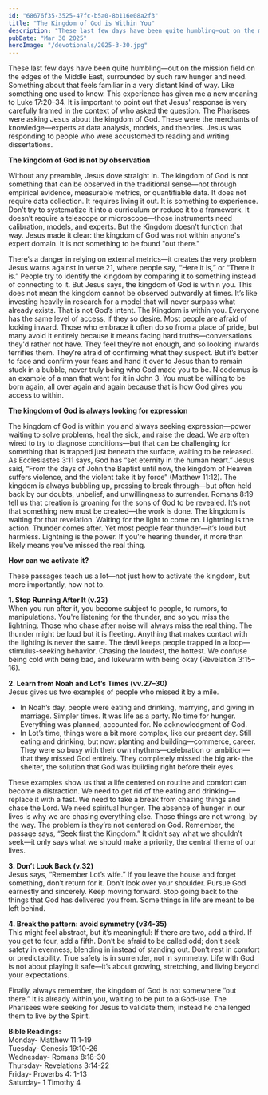 ```yaml
---
id: "68676f35-3525-47fc-b5a0-8b116e08a2f3"
title: "The Kingdom of God is Within You"
description: "These last few days have been quite humbling—out on the mission field on the edges of the Middle East, surrounded by such raw hunger and need. Something about that feels familiar in a very distant kind of way. Like something one used to know."
pubDate: "Mar 30 2025"
heroImage: "/devotionals/2025-3-30.jpg"
---
```


These last few days have been quite humbling—out on the mission field on the edges of the Middle East, surrounded by such raw hunger and need. Something about that feels familiar in a very distant kind of way. Like something one used to know. This experience has given me a new meaning to Luke 17:20–34. It is important to point out that Jesus' response is very carefully framed in the context of who asked the question. The Pharisees were asking Jesus about the kingdom of God. These were the merchants of knowledge—experts at data analysis, models, and theories. Jesus was responding to people who were accustomed to reading and writing dissertations.

**The kingdom of God is not by observation**

Without any preamble, Jesus dove straight in. The kingdom of God is not something that can be observed in the traditional sense—not through empirical evidence, measurable metrics, or quantifiable data. It does not require data collection. It requires living it out. It is something to experience. Don’t try to systematize it into a curriculum or reduce it to a framework. It doesn’t require a telescope or microscope—those instruments need calibration, models, and experts. But the Kingdom doesn’t function that way. Jesus made it clear: the kingdom of God was not within anyone's expert domain. It is not something to be found "out there."

There’s a danger in relying on external metrics—it creates the very problem Jesus warns against in verse 21, where people say, “Here it is,” or “There it is.” People try to identify the kingdom by comparing it to something instead of connecting to it. But Jesus says, the kingdom of God is within you. This does not mean the kingdom cannot be observed outwardly at times. It’s like investing heavily in research for a model that will never surpass what already exists. That is not God’s intent. The Kingdom is within you. Everyone has the same level of access, if they so desire. Most people are afraid of looking inward. Those who embrace it often do so from a place of pride, but many avoid it entirely because it means facing hard truths—conversations they'd rather not have. They feel they’re not enough, and so looking inwards terrifies them. They’re afraid of confirming what they suspect. But it’s better to face and confirm your fears and hand it over to Jesus than to remain stuck in a bubble, never truly being who God made you to be. Nicodemus is an example of a man that went for it in John 3. You must be willing to be born again, all over again and again because that is how God gives you access to within.

**The kingdom of God is always looking for expression**

The kingdom of God is within you and always seeking expression—power waiting to solve problems, heal the sick, and raise the dead. We are often wired to try to diagnose conditions—but that can be challenging for something that is trapped just beneath the surface, waiting to be released. As Ecclesiastes 3:11 says, God has “set eternity in the human heart.” Jesus said, “From the days of John the Baptist until now, the kingdom of Heaven suffers violence, and the violent take it by force” (Matthew 11:12). The kingdom is always bubbling up, pressing to break through—but often held back by our doubts, unbelief, and unwillingness to surrender. Romans 8:19 tell us that creation is groaning for the sons of God to be revealed. It’s not that something new must be created—the work is done. The kingdom is waiting for that revelation. Waiting for the light to come on. Lightning is the action. Thunder comes after. Yet most people fear thunder—it’s loud but harmless. Lightning is the power. If you’re hearing thunder, it more than likely means you’ve missed the real thing.

**How can we activate it?**

These passages teach us a lot—not just how to activate the kingdom, but more importantly, how not to.

**1. Stop Running After It (v.23)**<br />
When you run after it, you become subject to people, to rumors, to manipulations. You're listening for the thunder, and so you miss the lightning. Those who chase after noise will always miss the real thing. The thunder might be loud but it is fleeting. Anything that makes contact with the lighting is never the same. The devil keeps people trapped in a loop—stimulus-seeking behavior. Chasing the loudest, the hottest. We confuse being cold with being bad, and lukewarm with being okay (Revelation 3:15–16).

**2. Learn from Noah and Lot’s Times (vv.27–30)**<br />
Jesus gives us two examples of people who missed it by a mile.

- In Noah’s day, people were eating and drinking, marrying, and giving in marriage. Simpler times. It was life as a party. No time for hunger. Everything was planned, accounted for. No acknowledgment of God.
- In Lot’s time, things were a bit more complex, like our present day. Still eating and drinking, but now: planting and building—commerce, career. They were so busy with their own rhythms—celebration or ambition—that they missed God entirely. They completely missed the big ark- the shelter, the solution that God was building right before their eyes.

These examples show us that a life centered on routine and comfort can become a distraction. We need to get rid of the eating and drinking—replace it with a fast. We need to take a break from chasing things and chase the Lord. We need spiritual hunger. The absence of hunger in our lives is why we are chasing everything else. Those things are not wrong, by the way. The problem is they’re not centered on God. Remember, the passage says, “Seek first the Kingdom.” It didn’t say what we shouldn’t seek—it only says what we should make a priority, the central theme of our lives.

**3. Don’t Look Back (v.32)**<br />
Jesus says, “Remember Lot’s wife.” If you leave the house and forget something, don’t return for it. Don’t look over your shoulder. Pursue God earnestly and sincerely. Keep moving forward. Stop going back to the things that God has delivered you from. Some things in life are meant to be left behind.

**4. Break the pattern: avoid symmetry (v34-35)**<br />
This might feel abstract, but it’s meaningful: If there are two, add a third. If you get to four, add a fifth. Don’t be afraid to be called odd; don't seek safety in evenness; blending in instead of standing out. Don’t rest in comfort or predictability. True safety is in surrender, not in symmetry. Life with God is not about playing it safe—it’s about growing, stretching, and living beyond your expectations.

Finally, always remember, the kingdom of God is not somewhere “out there.” It is already within you, waiting to be put to a God-use. The Pharisees were seeking for Jesus to validate them; instead he challenged them to live by the Spirit.

**Bible Readings:**<br />
Monday- Matthew 11:1-19<br />
Tuesday- Genesis 19:10-26<br />
Wednesday- Romans 8:18-30<br />
Thursday- Revelations 3:14-22<br />
Friday- Proverbs 4: 1-13<br />
Saturday- 1 Timothy 4
